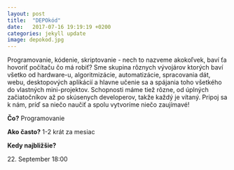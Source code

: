 ```yaml
---
layout: post
title:  "DEPOkód"
date:   2017-07-16 19:19:19 +0200
categories: jekyll update
image: depokod.jpg
---
```

Programovanie, kódenie, skriptovanie - nech to nazveme akokoľvek, baví ťa hovoriť počítaču čo má robiť? Sme skupina rôznych vývojárov ktorých baví všetko od hardware-u, algoritmizácie, automatizácie, spracovania dát, webu, desktopových aplikácií a hlavne učenie sa a spájania toho všetkého do vlastných mini-projektov. Schopnosti máme tiež rôzne, od úplných začiatočníkov až po skúsenych developerov, takže každý je vítaný.
Pripoj sa k nám, príď sa niečo naučiť a spolu vytvoríme niečo zaujímavé!

**Čo?** Programovanie

**Ako často?** 1-2 krát za mesiac

**Kedy najbližšie?**

22\. September 18:00
